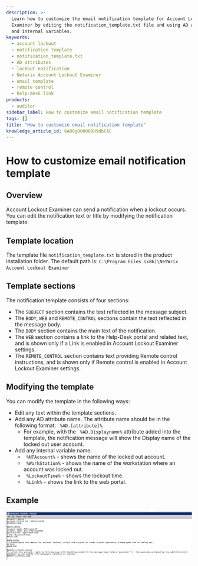 ```yaml
---
description: >-
  Learn how to customize the email notification template for Account Lockout
  Examiner by editing the notification_template.txt file and using AD attributes
  and internal variables.
keywords:
  - account lockout
  - notification template
  - notification_template.txt
  - AD attributes
  - lockout notification
  - Netwrix Account Lockout Examiner
  - email template
  - remote control
  - help-desk link
products:
  - auditor
sidebar_label: How to customize email notification template
tags: []
title: "How to customize email notification template"
knowledge_article_id: kA00g000000H9dbCAC
---
```


# How to customize email notification template

## Overview
Account Lockout Examiner can send a notification when a lockout occurs. You can edit the notification text or title by modifying the notification template.

## Template location
The template file `notification_template.txt` is stored in the product installation folder. The default path is:
`C:\Program Files (x86)\NetWrix Account Lockout Examiner`

## Template sections
The notification template consists of four sections:

- The `SUBJECT` section contains the text reflected in the message subject.
- The `BODY`, `WEB` and `REMOTE_CONTROL` sections contain the text reflected in the message body.
- The `BODY` section contains the main text of the notification.
- The `WEB` section contains a link to the Help-Desk portal and related text, and is shown only if a Link is enabled in Account Lockout Examiner settings.
- The `REMOTE_CONTROL` section contains text providing Remote control instructions, and is shown only if Remote control is enabled in Account Lockout Examiner settings.

## Modifying the template
You can modify the template in the following ways:

- Edit any text within the template sections.
- Add any AD attribute name. The attribute name should be in the following format: ` %AD.[attribute]%`.  
  - For example, with the ` %AD.Displayname%` attribute added into the template, the notification message will show the Display name of the locked out user account.
- Add any internal variable name:
  - ` %NTAccount%` - shows the name of the locked out account.
  - ` %WorkStation%` - shows the name of the workstation where an account was locked out.
  - ` %LockoutTime%` - shows the lockout time.
  - ` %Link%` - shows the link to the web portal.

## Example
[![User-added image](images/ka04u000000HcWM_0EM700000004wyA.png)](https://netwrix.secure.force.com/kb/servlet/rtaImage?eid=ka40g000000kAdA&feoid=00N700000032Pj2&refid=0EM700000004wyA)
